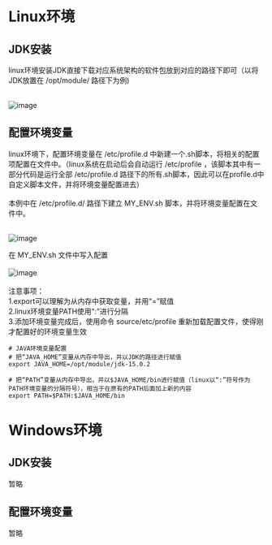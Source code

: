<h1>Linux环境</h1>
<h2>JDK安装</h2>
linux环境安装JDK直接下载对应系统架构的软件包放到对应的路径下即可（以将JDK放置在 /opt/module/ 路径下为例) 
<br/><br/>

![image](https://github.com/WarlockW/JavaSE_Daily_Learning/blob/main/JavaSE%20Notebook/Session_0%20JAVA%E5%9F%BA%E7%A1%80%E5%86%85%E5%AE%B9/Static/0-0.png)

<h2>配置环境变量</h2>
linux环境下，配置环境变量在 /etc/profile.d 中新建一个.sh脚本，将相关的配置项配置在文件中。（linux系统在启动后会自动运行 /etc/profile ，该脚本其中有一部分代码是运行全部 /etc/profile.d 路径下的所有.sh脚本，因此可以在profile.d中自定义脚本文件，并将环境变量配置进去）
<br/><br/>
本例中在 /etc/profile.d/ 路径下建立 MY_ENV.sh 脚本，并将环境变量配置在文件中。
<br/><br/>

![image](https://github.com/WarlockW/JavaSE_Daily_Learning/blob/main/JavaSE%20Notebook/Session_0%20JAVA%E5%9F%BA%E7%A1%80%E5%86%85%E5%AE%B9/Static/0-1.png)

在 MY_ENV.sh 文件中写入配置
<br/><br/>
![image](https://github.com/WarlockW/JavaSE_Daily_Learning/blob/main/JavaSE%20Notebook/Session_0%20JAVA%E5%9F%BA%E7%A1%80%E5%86%85%E5%AE%B9/Static/0-2.png)
<br/><br/>
注意事项：<br>
1.export可以理解为从内存中获取变量，并用“=”赋值<br>
2.linux环境变量PATH使用“:”进行分隔<br>
3.添加环境变量完成后，使用命令 source/etc/profile 重新加载配置文件，使得刚才配置好的环境变量生效<br>
```
# JAVA环境变量配置
# 把“JAVA_HOME”变量从内存中导出，并以JDK的路径进行赋值
export JAVA_HOME=/opt/module/jdk-15.0.2

# 把“PATH”变量从内存中导出，并以$JAVA_HOME/bin进行赋值（linux以“:”符号作为PATH环境变量的分隔符号），相当于在原有的PATH后面加上新的内容
export PATH=$PATH:$JAVA_HOME/bin
```

<h1>Windows环境</h1>
<h2>JDK安装</h2>
暂略
<h2>配置环境变量</h2>
暂略
